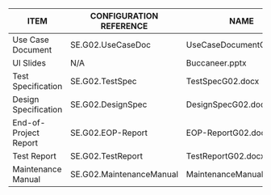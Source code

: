 | ITEM | CONFIGURATION REFERENCE | NAME | LOCATION
| ------ | ------ | ------ | ------- |
| Use Case Document | SE.G02.UseCaseDoc | UseCaseDocumentG02.docx | docs/UI_Spec
| UI Slides | N/A | Buccaneer.pptx | docs/UI_Spec
| Test Specification | SE.G02.TestSpec | TestSpecG02.docx | docs/Test_Spec
| Design Specification | SE.G02.DesignSpec | DesignSpecG02.docx | docs/Design_Spec
| End-of-Project Report | SE.G02.EOP-Report | EOP-ReportG02.docx | docs/FinalReport
| Test Report | SE.G02.TestReport | TestReportG02.docx | docs/Test_Report
| Maintenance Manual | SE.G02.MaintenanceManual | MaintenanceManual.docx | docs/Maintenance_Manual
